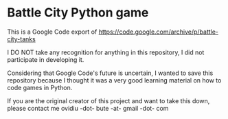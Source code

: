 # Battle City Python game

This is a Google Code export of https://code.google.com/archive/p/battle-city-tanks

I DO NOT take any recognition for anything in this repository, I did not participate in developing it.

Considering that Google Code's future is uncertain, I wanted to save this repository because I thought it was a very good learning material on how to code games in Python.

If you are the original creator of this project and want to take this down, please contact me ovidiu -dot- bute -at- gmail -dot- com
